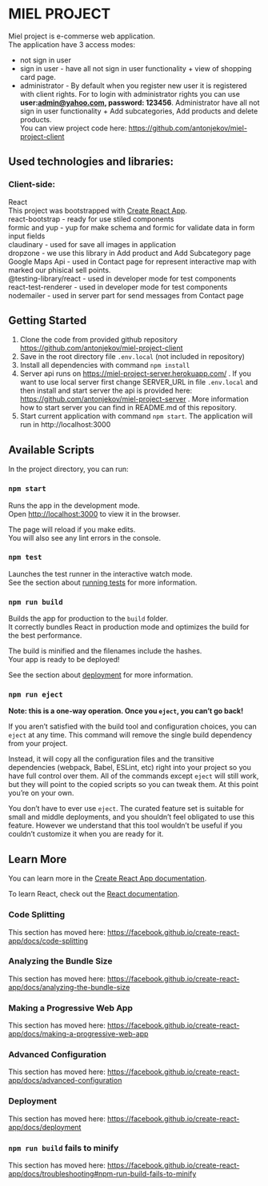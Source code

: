 # MIEL PROJECT

Miel project is e-commerse web application.<br />
The application have 3 access modes:<br />
- not sign in user <br />
- sign in user - have all not sign in user functionality + view of shopping card page.<br />
- administrator - By default when you register new user it is registered with client rights. For to login with administrator rights you can use <b>user:admin@yahoo.com, password: 123456</b>. Administrator have all not sign in user functionality + Add subcategories, Add products and delete products.<br />
You can view project code here: https://github.com/antonjekov/miel-project-client 

## Used technologies and libraries:
 
### Client-side:
React<br /> 
This project was bootstrapped with [Create React App](https://github.com/facebook/create-react-app).<br />
react-bootstrap - ready for use stiled components<br />
formic and yup - yup for make schema and formic for validate data in form input fields<br />
claudinary - used for save all images in application<br />
dropzone - we use this library in Add product and Add Subcategory page <br />
Google Maps Api - used in Contact page for represent interactive map with marked our phisical sell points.<br />
@testing-library/react - used in developer mode for test components<br />
react-test-renderer - used in developer mode for test components<br />
nodemailer - used in server part for send messages from Contact page

## Getting Started

1. Clone the code from provided github repository https://github.com/antonjekov/miel-project-client
2. Save in the root directory file `.env.local` (not included in repository)
3. Install all dependencies with command `npm install`
4. Server api runs on https://miel-project-server.herokuapp.com/ . If you want to use local server first change SERVER_URL in file `.env.local` and then install and start server the api is provided here: https://github.com/antonjekov/miel-project-server . More information how to start server you can find in README.md of this repository. 
5. Start current application with command `npm start`. The application will run in http://localhost:3000

## Available Scripts

In the project directory, you can run:

### `npm start`

Runs the app in the development mode.<br />
Open [http://localhost:3000](http://localhost:3000) to view it in the browser.

The page will reload if you make edits.<br />
You will also see any lint errors in the console.

### `npm test`

Launches the test runner in the interactive watch mode.<br />
See the section about [running tests](https://facebook.github.io/create-react-app/docs/running-tests) for more information.

### `npm run build`

Builds the app for production to the `build` folder.<br />
It correctly bundles React in production mode and optimizes the build for the best performance.

The build is minified and the filenames include the hashes.<br />
Your app is ready to be deployed!

See the section about [deployment](https://facebook.github.io/create-react-app/docs/deployment) for more information.

### `npm run eject`

**Note: this is a one-way operation. Once you `eject`, you can’t go back!**

If you aren’t satisfied with the build tool and configuration choices, you can `eject` at any time. This command will remove the single build dependency from your project.

Instead, it will copy all the configuration files and the transitive dependencies (webpack, Babel, ESLint, etc) right into your project so you have full control over them. All of the commands except `eject` will still work, but they will point to the copied scripts so you can tweak them. At this point you’re on your own.

You don’t have to ever use `eject`. The curated feature set is suitable for small and middle deployments, and you shouldn’t feel obligated to use this feature. However we understand that this tool wouldn’t be useful if you couldn’t customize it when you are ready for it.

## Learn More

You can learn more in the [Create React App documentation](https://facebook.github.io/create-react-app/docs/getting-started).

To learn React, check out the [React documentation](https://reactjs.org/).

### Code Splitting

This section has moved here: https://facebook.github.io/create-react-app/docs/code-splitting

### Analyzing the Bundle Size

This section has moved here: https://facebook.github.io/create-react-app/docs/analyzing-the-bundle-size

### Making a Progressive Web App

This section has moved here: https://facebook.github.io/create-react-app/docs/making-a-progressive-web-app

### Advanced Configuration

This section has moved here: https://facebook.github.io/create-react-app/docs/advanced-configuration

### Deployment

This section has moved here: https://facebook.github.io/create-react-app/docs/deployment

### `npm run build` fails to minify

This section has moved here: https://facebook.github.io/create-react-app/docs/troubleshooting#npm-run-build-fails-to-minify
